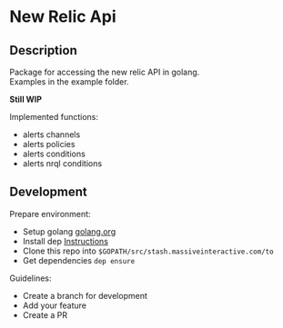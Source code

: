 # New Relic Api

## Description

Package for accessing the new relic API in golang.  
Examples in the example folder.

**Still WIP**

Implemented functions:

* alerts channels
* alerts policies
* alerts conditions
* alerts nrql conditions

## Development

Prepare environment: 

* Setup golang [golang.org](https://golang.org)
* Install dep [Instructions](https://github.com/golang/dep)
* Clone this repo into `$GOPATH/src/stash.massiveinteractive.com/to`
* Get dependencies `dep ensure`

Guidelines:

* Create a branch for development
* Add your feature
* Create a PR